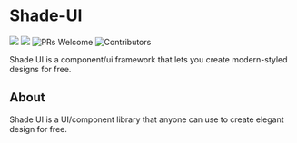 # Shade-UI
![](https://img.shields.io/badge/free-forever-blue?style=popout)
![](https://img.shields.io/github/stars/SnowDingo/Shade-UI)
![PRs Welcome](https://img.shields.io/badge/PRs-welcome-brightgreen.svg)
![Contributors](https://img.shields.io/github/contributors/SnowDingo/Shade-UI)



Shade UI is a component/ui framework that lets you create modern-styled designs for free.

## About
Shade UI is a UI/component library that anyone can use to create elegant design for free. 
